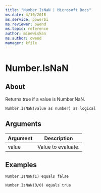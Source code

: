 ```yaml
---
title: "Number.IsNaN | Microsoft Docs"
ms.date: 4/16/2018
ms.service: powerbi
ms.reviewer: owend
ms.topic: reference
author: minewiskan
ms.author: owend
manager: kfile
---
```

# Number.IsNaN

  
## About  
Returns true if a value is Number.NaN.  
  
```  
Number.IsNaN(value as number) as logical  
```  
  
## Arguments  
  
|Argument|Description|  
|------------|---------------|  
|value|Value to evaluate.|  
  
## Examples  
  
```  
Number.IsNaN(1) equals false  
```  
  
```  
Number.IsNaN(0/0) equals true  
```  

